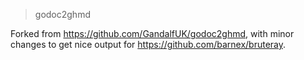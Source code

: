 > godoc2ghmd

Forked from https://github.com/GandalfUK/godoc2ghmd, with minor changes to get nice output for https://github.com/barnex/bruteray.
